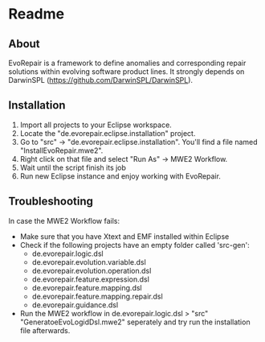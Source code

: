 # Readme
## About
EvoRepair is a framework to define anomalies and corresponding repair solutions within evolving software product lines. It strongly depends on DarwinSPL (https://github.com/DarwinSPL/DarwinSPL).

## Installation
1. Import all projects to your Eclipse workspace.
2. Locate the "de.evorepair.eclipse.installation" project.
3. Go to "src" -> "de.evorepair.eclipse.installation". You'll find a file named "InstallEvoRepair.mwe2".
4. Right click on that file and select "Run As" -> MWE2 Workflow.
5. Wait until the script finish its job
6. Run new Eclipse instance and enjoy working with EvoRepair.

## Troubleshooting
In case the MWE2 Workflow fails:
* Make sure that you have Xtext and EMF installed within Eclipse
* Check if the following projects have an empty folder called 'src-gen':
	* de.evorepair.logic.dsl
  	* de.evorepair.evolution.variable.dsl
  	* de.evorepair.evolution.operation.dsl
  	* de.evorepair.feature.expression.dsl
  	* de.evorepair.feature.mapping.dsl
  	* de.evorepair.feature.mapping.repair.dsl
  	* de.evorepair.guidance.dsl
* Run the MWE2 workflow in de.evorepair.logic.dsl > "src" "GeneratoeEvoLogidDsl.mwe2" seperately and try run the
  installation file afterwards.